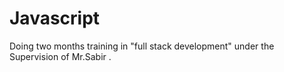 # Javascript
Doing two months training in "full stack development" under the Supervision of Mr.Sabir .
